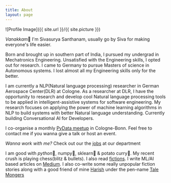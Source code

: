 ```yaml
---
title: About
layout: page
---
```

![Profile Image]({{ site.url }}/{{ site.picture }})

*Vanakkam*:pray: I'm Sivasurya Santhanam, usually go by Siva for making everyone's life easier.

Born and brought up in southern part of India, I pursued my undergrad in Mechatronics Engineering. Unsatisfied with the Engineering skills, I opted out for research. I came to Germany to pursue Masters of science in Autonomous systems. I lost almost all my Engineering skills only for the better.

I am currently a NLP(Natural language processing) researcher in German Aerospace Center(DLR) at Cologne. As a researcher at DLR, I have the opportunity to research and develop cool Natural language processing tools to be applied in intelligent-assistive systems for software engineering. My research focuses on applying the power of machine learning algorithms in NLP to build systems with better Natural language understanding. Currently building Conversational AI for Developers.

I co-organise a monthly [PyData meetup](https://www.meetup.com/PyData-Cologne-Bonn/) in Cologne-Bonn. Feel free to contact me if you wanna give a talk or host an event.

*Wanna work with me?* Check out our the [jobs](https://www.dlr.de/dlr/jobs/en/#Koeln/SimulationsSoftwaretechnik) at our department

I am good with *python*:snake:, numpy:1234:, sklearn:robot: & potato curry:stew:. My recent crush is playing chess(blitz & bullets). I also read [fictions](https://www.goodreads.com/user/show/23440337-sivasurya). I write ML/AI based articles on [Medium](https://medium.com/@chmodsss). I also co-write some really unpopular fiction stories along with a good friend of mine [Harish](https://www.linkedin.com/in/harishkarthinatarajan/) under the pen-name [Tale Mongers](https://medium.com/@talemongers2)
